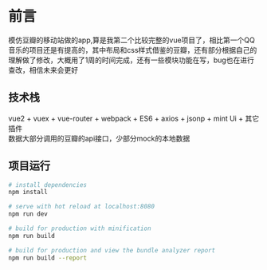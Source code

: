 # 前言
模仿豆瓣的移动站做的app,算是我第二个比较完整的vue项目了，相比第一个QQ音乐的项目还是有提高的，其中布局和css样式借鉴的豆瓣，还有部分根据自己的理解做了修改，大概用了1周的时间完成，还有一些模块功能在写，bug也在进行查改，相信未来会更好

## 技术栈
vue2 + vuex + vue-router + webpack + ES6 + axios + jsonp + mint Ui + 其它插件<br/>
数据大部分调用的豆瓣的api接口，少部分mock的本地数据

## 项目运行

``` bash
# install dependencies
npm install

# serve with hot reload at localhost:8080
npm run dev

# build for production with minification
npm run build

# build for production and view the bundle analyzer report
npm run build --report
```

